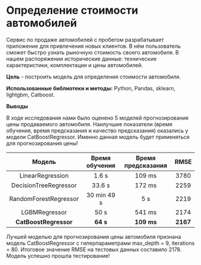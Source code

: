 # Определение стоимости автомобилей
Сервис по продаже автомобилей с пробегом разрабатывает приложение для привлечения новых клиентов. В нём пользователь сможет быстро узнать рыночную стоимость своего автомобиля.
В нашем распоряжении исторические данные: технические характеристики, комплектации и цены автомобилей.

**Цель** - построить модель для определения стоимости автомобиля.

**Использованные библиотеки и методы:** Python, Pandas, sklearn, lightgbm, Сatboost.

**Выводы**

В ходе исследования нами было оценено 5 моделей прогнозирования цены продаваемого автомобиля. Наилучшие показатели (время обучения, время предсказания и качество предсказания) оказались у модели CatBoostRegressor. Именно данная модель будет применяться для прогнозирования цены!

| Модель                | Время обучения      | Время предсказания | RMSE |
| :---:                 |    :----:           |          :---:     | :---:|
| LinearRegression      | 1.6 s              | 109 ms            | 3780 |
| DecisionTreeRegressor | 33.6 s              | 172 ms            | 2259 |
| RandomForestRegressor | 30 min 49 s         | 5 s             | 2219 |
| LGBMRegressor     | 50 s          | 541 ms         | 2174 |
| **CatBoostRegressor**     | **64 s**              | **109 ms**            | **2167** |  


Лучшей моделью для прогнозирования цены автомобиля признана модель CatBoostRegressor c гиперпараметрами max_depth = 9, iterations = 80. Итоговое значение RMSE на тестовых данных составило 2178. Модель успешно прошла тестирование!
